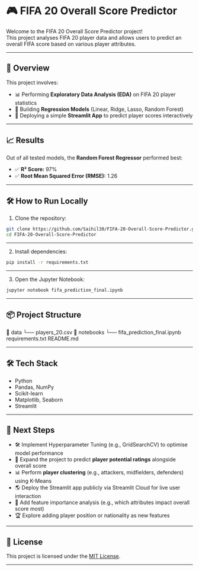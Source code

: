 # 🎮 FIFA 20 Overall Score Predictor

Welcome to the FIFA 20 Overall Score Predictor project!  
This project analyses FIFA 20 player data and allows users to predict an overall FIFA score based on various player attributes.

---

## 📖 Overview

This project involves:
- 📊 Performing **Exploratory Data Analysis (EDA)** on FIFA 20 player statistics
- 🧠 Building **Regression Models** (Linear, Ridge, Lasso, Random Forest)
- 🚀 Deploying a simple **Streamlit App** to predict player scores interactively

---

## 📈 Results

Out of all tested models, the **Random Forest Regressor** performed best:
- ✅ **R² Score:** 97%
- ✅ **Root Mean Squared Error (RMSE):** 1.26

---

## 🛠️ How to Run Locally

1. Clone the repository:
```bash
git clone https://github.com/Saihil30/FIFA-20-Overall-Score-Predictor.git
cd FIFA-20-Overall-Score-Predictor
```
---

2. Install dependencies:
```bash
pip install -r requirements.txt
```
---

3. Open the Jupyter Notebook:
```bash
jupyter notebook fifa_prediction_final.ipynb
```
---

## 📦 Project Structure
📁 data
    └── players_20.csv
📁 notebooks
    └── fifa_prediction_final.ipynb
requirements.txt
README.md

---

## 🛠️ Tech Stack
- Python
- Pandas, NumPy
- Scikit-learn
- Matplotlib, Seaborn
- Streamlit

---

## 🚀 Next Steps
- 🛠️ Implement Hyperparameter Tuning (e.g., GridSearchCV) to optimise model performance
- 🎯 Expand the project to predict **player potential ratings** alongside overall score
- 📊 Perform **player clustering** (e.g., attackers, midfielders, defenders) using K-Means
- 🌎 Deploy the Streamlit app publicly via Streamlit Cloud for live user interaction
- 🔎 Add feature importance analysis (e.g., which attributes impact overall score most)
- 🏆 Explore adding player position or nationality as new features

---

## 📝 License
This project is licensed under the [MIT License](https://choosealicense.com/licenses/mit/).

---

